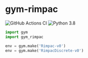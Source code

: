 # gym-rimpac
![GitHub Actions CI](https://github.com/rapsealk/gym-rimpac/workflows/Lint/badge.svg)
![Python 3.8](https://img.shields.io/badge/Python-3.8-blue.svg?logo=python)

```python
import gym
import gym_rimpac

env = gym.make('Rimpac-v0')
env = gym.make('RimpacDiscrete-v0')
```
